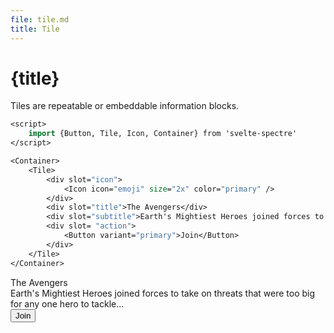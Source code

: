 ```yaml
---
file: tile.md
title: Tile
---
```


<script>
    import {Button, Tile, Icon, Container} from '$lib'
</script>

# {title}

Tiles are repeatable or embeddable information blocks.

```sv
<script>
    import {Button, Tile, Icon, Container} from 'svelte-spectre'
</script>

<Container>
    <Tile>
        <div slot="icon">
            <Icon icon="emoji" size="2x" color="primary" />
        </div>
        <div slot="title">The Avengers</div>
        <div slot="subtitle">Earth's Mightiest Heroes joined forces to take on threats that were too big for any one hero to tackle...</div>
        <div slot= "action">
            <Button variant="primary">Join</Button>
        </div>
    </Tile>
</Container>
```

<Container>
    <Tile>
        <div slot="icon">
            <Icon icon="emoji" size="2x" color="primary" />
        </div>
        <div slot="title">The Avengers</div>
        <div slot="subtitle">Earth's Mightiest Heroes joined forces to take on threats that were too big for any one hero to tackle...</div>
        <div slot= "action">
            <Button variant="primary">Join</Button>
        </div>
    </Tile>
</Container>
